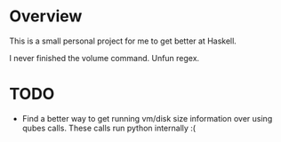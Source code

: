 # Overview

This is a small personal project for me to get better at Haskell.

I never finished the volume command. Unfun regex.

# TODO

- Find a better way to get running vm/disk size information over using qubes calls. These calls run python internally :(
